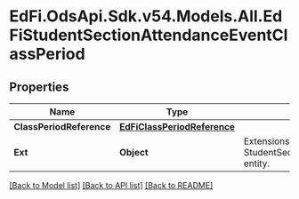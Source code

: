 # EdFi.OdsApi.Sdk.v54.Models.All.EdFiStudentSectionAttendanceEventClassPeriod

## Properties

Name | Type | Description | Notes
------------ | ------------- | ------------- | -------------
**ClassPeriodReference** | [**EdFiClassPeriodReference**](EdFiClassPeriodReference.md) |  | 
**Ext** | **Object** | Extensions to the StudentSectionAttendanceEventClassPeriod entity. | [optional] 

[[Back to Model list]](../../README.md#documentation-for-models) [[Back to API list]](../../README.md#documentation-for-api-endpoints) [[Back to README]](../../README.md)

